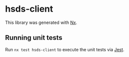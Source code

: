 # hsds-client

This library was generated with [Nx](https://nx.dev).

## Running unit tests

Run `nx test hsds-client` to execute the unit tests via [Jest](https://jestjs.io).
